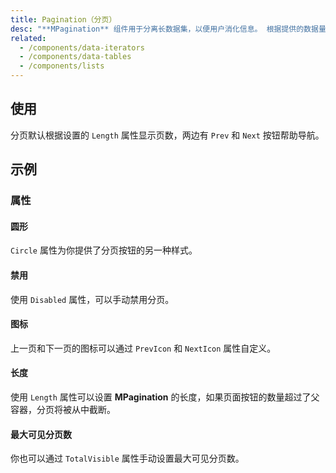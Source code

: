 ```yaml
---
title: Pagination（分页）
desc: "**MPagination** 组件用于分离长数据集，以便用户消化信息。 根据提供的数据量，分页组件将自动缩放。 要维护当前页面，只需提供 Value 属性。"
related:
  - /components/data-iterators
  - /components/data-tables
  - /components/lists
---
```


## 使用

分页默认根据设置的 `Length` 属性显示页数，两边有 `Prev` 和 `Next` 按钮帮助导航。

<pagination-usage></pagination-usage>

## 示例

### 属性

#### 圆形

`Circle` 属性为你提供了分页按钮的另一种样式。

<masa-example file="Examples.components.pagination.Circle"></masa-example>

#### 禁用

使用 `Disabled` 属性，可以手动禁用分页。

<masa-example file="Examples.components.pagination.Disabled"></masa-example>

#### 图标

上一页和下一页的图标可以通过 `PrevIcon` 和 `NextIcon` 属性自定义。

<masa-example file="Examples.components.pagination.Icon"></masa-example>

#### 长度

使用 `Length` 属性可以设置 **MPagination** 的长度，如果页面按钮的数量超过了父容器，分页将被从中截断。

<masa-example file="Examples.components.pagination.Length"></masa-example>

#### 最大可见分页数

你也可以通过 `TotalVisible` 属性手动设置最大可见分页数。

<masa-example file="Examples.components.pagination.TotalVisible"></masa-example>
